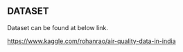 
## DATASET

Dataset can be found at below link.

https://www.kaggle.com/rohanrao/air-quality-data-in-india

